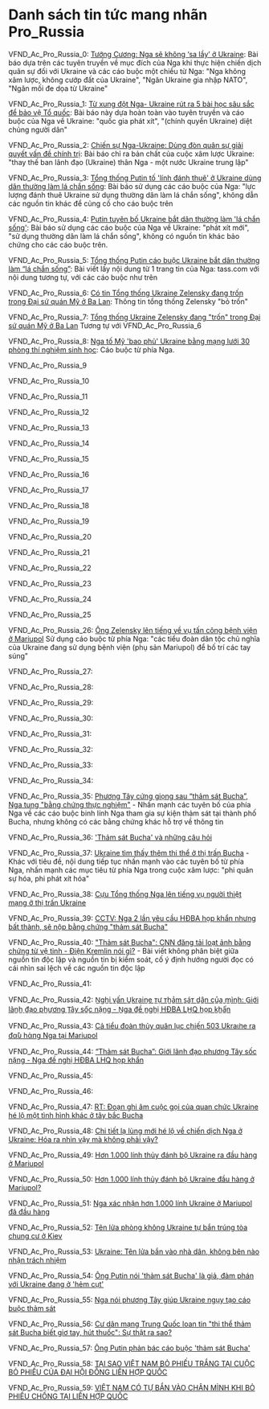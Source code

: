 # Danh sách tin tức mang nhãn Pro_Russia

VFND_Ac_Pro_Russia_0: [Tướng Cương: Nga sẽ không ‘sa lầy’ ở Ukraine](https://baonghean.vn/tuong-cuong-nga-se-khong-sa-lay-o-ukraine-303077.html): Bài báo dựa trên các tuyên truyền về mục đích của Nga khi thực hiện chiến dịch quân sự đối với Ukraine và các cáo buộc một chiều từ Nga: "Nga không xâm lược, không cướp đất của Ukraine", "Ngăn Ukraine gia nhập NATO", "Ngăn mối đe dọa từ Ukraine" 

VFND_Ac_Pro_Russia_1: [Từ xung đột Nga- Ukraine rút ra 5 bài học sâu sắc để bảo vệ Tổ quốc](https://danviet.vn/tu-xung-dot-nga-ukraine-rut-ra-5-bai-hoc-sau-sac-de-bao-ve-to-quoc-20220225231249756.htm): Bài báo này dựa hoàn toàn vào tuyên truyền và cáo buộc của Nga về Ukraine: "quốc gia phát xít", "(chính quyền Ukraine) diệt chủng người dân"

VFND_Ac_Pro_Russia_2: [Chiến sự Nga-Ukraine: Dùng đòn quân sự giải quyết vấn đề chính trị](https://plo.vn/quoc-te/chien-su-ngaukraine-dung-don-quan-su-giai-quyet-van-de-chinh-tri-1045735.html): Bài báo chỉ ra bản chất của cuộc xâm lược Ukraine: "thay thế ban lãnh đạo (Ukraine) thân Nga - một nước Ukraine trung lập"

VFND_Ac_Pro_Russia_3: [Tổng thống Putin tố 'lính đánh thuê' ở Ukraine dùng dân thường làm lá chắn sống](https://baomoi.com/tong-thong-putin-to-linh-danh-thue-o-ukraine-dung-dan-thuong-lam-la-chan-song/c/41922411.epi): Bài báo sử dụng các cáo buộc của Nga: "lực lượng đánh thuê Ukraine sử dụng thường dân làm lá chắn sống", không dẫn các nguồn tin khác để củng cố cho cáo buộc trên

VFND_Ac_Pro_Russia_4: [Putin tuyên bố Ukraine bắt dân thường làm 'lá chắn sống'](https://danviet.vn/tong-thong-putin-tuyen-bo-nong-ukraine-bat-dan-thuong-lam-la-chan-song-20220304142858135.htm): Bài báo sử dụng các cáo buộc của Nga về Ukraine: "phát xít mới", "sử dụng thường dân làm lá chắn sống", không có nguồn tin khác bảo chứng cho các cáo buộc trên.

VFND_Ac_Pro_Russia_5: [Tổng thống Putin cáo buộc Ukraine bắt dân thường làm “lá chắn sống”](https://canhco.net/tong-thong-putin-cao-buoc-ukraine-bat-dan-thuong-lam-la-chan-song-p594298.html): Bài viết lấy nội dung từ 1 trang tin của Nga: tass.com với nội dung tương tự, với các cáo buộc như trên

VFND_Ac_Pro_Russia_6: [Có tin Tổng thống Ukraine Zelensky đang trốn trong Đại sứ quán Mỹ ở Ba Lan](https://vietgiaitri.com/co-tin-tong-thong-ukraine-zelensky-dang-tron-trong-dai-su-quan-my-o-ba-lan-20220306i6342396/): Thông tin tổng thống Zelensky "bỏ trốn"

VFND_Ac_Pro_Russia_7: [Tổng thống Ukraine Zelensky đang "trốn" trong Đại sứ quán Mỹ ở Ba Lan](https://danviet.vn/co-tin-tong-thong-ukraine-zelensky-dang-tron-trong-dai-su-quan-my-o-ba-lan-20220305092804117.htm) Tương tự với VFND_Ac_Pro_Russia_6

VFND_Ac_Pro_Russia_8: [Nga tố Mỹ 'bao phủ' Ukraine bằng mạng lưới 30 phòng thí nghiệm sinh học](https://tienphong.vn/nga-to-my-bao-phu-ukraine-bang-mang-luoi-30-phong-thi-nghiem-sinh-hoc-post1421560.tpo): Cáo buộc từ phía Nga.

VFND_Ac_Pro_Russia_9

VFND_Ac_Pro_Russia_10

VFND_Ac_Pro_Russia_11

VFND_Ac_Pro_Russia_12

VFND_Ac_Pro_Russia_13

VFND_Ac_Pro_Russia_14

VFND_Ac_Pro_Russia_15

VFND_Ac_Pro_Russia_16

VFND_Ac_Pro_Russia_17

VFND_Ac_Pro_Russia_18

VFND_Ac_Pro_Russia_19

VFND_Ac_Pro_Russia_20

VFND_Ac_Pro_Russia_21

VFND_Ac_Pro_Russia_22

VFND_Ac_Pro_Russia_23

VFND_Ac_Pro_Russia_24

VFND_Ac_Pro_Russia_25

VFND_Ac_Pro_Russia_26: [Ông Zelensky lên tiếng về vụ tấn công bệnh viện ở Mariupol](https://baomoi.com/ong-zelensky-len-tieng-ve-vu-tan-cong-benh-vien-o-mariupol/c/41977130.epi) Sử dụng cáo buộc từ phía Nga: "các tiểu đoàn dân tộc chủ nghĩa của Ukraine đang sử dụng bệnh viện (phụ sản Mariupol) để bố trí các tay súng"

VFND_Ac_Pro_Russia_27:

VFND_Ac_Pro_Russia_28:

VFND_Ac_Pro_Russia_29:

VFND_Ac_Pro_Russia_30:

VFND_Ac_Pro_Russia_31:

VFND_Ac_Pro_Russia_32:

VFND_Ac_Pro_Russia_33:

VFND_Ac_Pro_Russia_34:

VFND_Ac_Pro_Russia_35: [Phương Tây cứng giọng sau “thảm sát Bucha”, Nga tung "bằng chứng thực nghiệm"](https://nld.com.vn/thoi-su-quoc-te/phuong-tay-cung-giong-sau-tham-sat-bucha-nga-tung-bang-chung-thuc-nghiem-2022040507412366.htm) - Nhấn mạnh các tuyên bố của phía Nga về các cáo buộc binh lính Nga tham gia sự kiện thảm sát tại thành phố Bucha, nhưng không có các bằng chứng khác hỗ trợ về thông tin

VFND_Ac_Pro_Russia_36: ['Thảm sát Bucha' và những câu hỏi](https://tuoitre.vn/tham-sat-bucha-va-nhung-cau-hoi-2022040607523053.htm)

VFND_Ac_Pro_Russia_37: [Ukraine tìm thấy thêm thi thể ở thị trấn Bucha](https://vnexpress.net/ukraine-tim-thay-them-thi-the-o-thi-tran-bucha-4447774.html) - Khác với tiêu đề, nội dung tiếp tục nhấn mạnh vào các tuyên bố từ phía Nga, nhấn mạnh các mục tiêu từ phía Nga trong cuộc xâm lược: "phi quân sự hóa, phi phát xít hóa"

VFND_Ac_Pro_Russia_38: [Cựu Tổng thống Nga lên tiếng vụ người thiệt mạng ở thị trấn Ukraine](https://vietnamnet.vn/cuu-tong-thong-nga-len-tieng-ve-vu-viec-o-bucha-2006019.html)

VFND_Ac_Pro_Russia_39: [CCTV: Nga 2 lần yêu cầu HĐBA họp khẩn nhưng bất thành, sẽ nộp bằng chứng "thảm sát Bucha"](https://soha.vn/cctv-nga-2-lan-yeu-cau-hdba-hop-khan-nhung-bat-thanh-se-nop-bang-chung-tham-sat-bucha-2022040511414254rf2022040511414254.htm)

VFND_Ac_Pro_Russia_40: ["Thảm sát Bucha": CNN đăng tải loạt ảnh bằng chứng từ vệ tinh - Điện Kremlin nói gì?](https://soha.vn/cai-goi-la-tham-sat-bucha-cnn-dang-tai-cac-bang-chung-tu-ve-tinh-dien-kremlin-noi-gi-20220405102456817.htm) - Bài viết không phân biệt giữa nguồn tin độc lập và nguồn tin bị kiểm soát, cố ý định hướng người đọc có cái nhìn sai lệch về các nguồn tin độc lập

VFND_Ac_Pro_Russia_41:

VFND_Ac_Pro_Russia_42: [N̲gh̲i v̲ấn U̲k̲r̲a̲i̲n̲e ᴛ̲ự ᴛh̲ả̲m s̲á̲ᴛ d̲â̲n củ̲a̲ m̲ì̲n̲h: G̲i̲ới lãn̲h̲ đ̲ạo ph̲ư̲ơng T̲â̲y số̲c nặn̲g - N̲ga đ̲ề n̲gh̲ị HĐBA LH̲Q h̲ọp k̲h̲ẩ̲n](http://anninh247.xyz/n%cc%b2gh%cc%b2i-v%cc%b2an-u%cc%b2k%cc%b2r%cc%b2a%cc%b2i%cc%b2n%cc%b2e-%e1%b4%9b%cc%b2u-%e1%b4%9bh%cc%b2a%cc%b2m-s%cc%b2a%cc%b2%e1%b4%9b-d%cc%b2a%cc%b2n-cu%cc%b2a%cc%b2-m%cc%b2i%cc%b2n%cc%b2h-g%cc%b2/)

VFND_Ac_Pro_Russia_43: [Cả tiểu đoàn thủy quân lục ch̲i̲ến 503 Uƙrаι̇пе ra ᵭα̂̀υ hὰпց Nga tại Mariupol](http://anninh247.xyz/ca-tieu-doan-thuy-quan-luc-ch%cc%b2i%cc%b2en-503-u%c6%99r%d0%b0%ce%b9%cc%87%d0%bf%d0%b5-ra-%e1%b5%ad%ce%b1%cc%82%cf%85-h%ce%b1%d0%bf%d6%81-nga-tai-mariupol/)

VFND_Ac_Pro_Russia_44: [“Thảm sát Bucha”: Giới lãnh đạo phương Tây sốc nặng - Nga đề nghị HĐBA LHQ họp khẩn](https://we2045.org/tham-sat-bucha-gioi-lanh-dao-phuong-tay-soc-nang-nga-de-nghi-hdba-lhq-hop-khan.html/)

VFND_Ac_Pro_Russia_45:

VFND_Ac_Pro_Russia_46:

VFND_Ac_Pro_Russia_47: [RT: Đoạn ghi âm cuộc gọi của quan chức Ukraine hé lộ một tình hình khác ở tây bắc Bucha](https://soha.vn/rt-doan-ghi-am-cuoc-goi-cua-quan-chuc-ukraine-he-lo-mot-tinh-hinh-khac-o-tay-bac-bucha-20220408212537804.htm)

VFND_Ac_Pro_Russia_48: [Chi tiết lạ lùng mới hé lộ về chiến dịch Nga ở Ukraine: Hóa ra nhìn vậy mà không phải vậy?](https://soha.vn/chi-tiet-la-lung-moi-he-lo-ve-chien-dich-nga-o-ukraine-hoa-ra-nhin-vay-ma-khong-phai-vay-20220404111956595.htm)

VFND_Ac_Pro_Russia_49: [Hơn 1.000 lính thủy đánh bộ Ukraine ra đầu hàng ở Mariupol](https://soha.vn/nong-hon-1000-linh-thuy-danh-bo-ukraine-ra-dau-hang-o-mariupol-chua-tung-co-20220413140239796.htm)

VFND_Ac_Pro_Russia_50: [Hơn 1.000 lính thủy đánh bộ Ukraine đầu hàng ở Mariupol?](https://nld.com.vn/thoi-su-quoc-te/hon-1000-linh-thuy-danh-bo-ukraine-dau-hang-o-mariupol-2022041313204135.htm)

VFND_Ac_Pro_Russia_51: [Nga xác nhận hơn 1.000 lính Ukraine ở Mariupol đã đầu hàng](https://cand.com.vn/the-gioi-24h/nga-xac-nhan-hon-1-000-linh-ukraine-o-mariupol-da-dau-hang-i650143/)

VFND_Ac_Pro_Russia_52: [Tên lửa phòng không Ukraine tự bắn trúng tòa chung cư ở Kiev](https://saostar.vn/the-gioi/ten-lua-phong-khong-ukraine-tu-ban-trung-toa-chung-cu-o-kiev-202202271128525058.html)

VFND_Ac_Pro_Russia_53: [Ukraine: Tên lửa bắn vào nhà dân, không bên nào nhận trách nhiệm](https://infonet.vietnamnet.vn/the-gioi/ukraine-ten-lua-ban-vao-nha-dan-khong-ben-nao-nhan-trach-nhiem-168057.html)

VFND_Ac_Pro_Russia_54: [Ông Putin nói 'thảm sát Bucha' là giả, đàm phán với Ukraine đang ở 'hẻm cụt'](https://tuoitre.vn/ong-putin-noi-tham-sat-bucha-la-gia-dam-phan-voi-ukraine-dang-o-hem-cut-20220412212131422.htm)

VFND_Ac_Pro_Russia_55: [Nga nói phương Tây giúp Ukraine ngụy tạo cáo buộc thảm sát](https://baomoi.com/nga-noi-phuong-tay-giup-ukraine-nguy-tao-cao-buoc-tham-sat/c/42284586.epi)

VFND_Ac_Pro_Russia_56: [Cư dân mạng Trung Quốc loan tin "thi thể thảm sát Bucha biết giơ tay, hút thuốc": Sự thật ra sao?](https://soha.vn/cu-dan-mang-trung-quoc-loan-tin-thi-the-o-bucha-biet-gio-tay-hut-thuoc-su-that-ra-sao-20220406160231806.htm)

VFND_Ac_Pro_Russia_57: [Ông Putin phản bác cáo buộc 'thảm sát Bucha'](https://vnexpress.net/ong-putin-phan-bac-cao-buoc-tham-sat-bucha-4450664.html)

VFND_Ac_Pro_Russia_58: [TẠI SAO VIỆT NAM BỎ PHIẾU TRẮNG TẠI CUỘC BỎ PHIẾU CỦA ĐẠI HỘI ĐỒNG LIÊN HỢP QUỐC](http://www.danquyen.net/2022/03/tai-sao-viet-nam-bo-phieu-trang-tai.html)

VFND_Ac_Pro_Russia_59: [VIỆT NAM CÓ TỰ BẮN VÀO CHÂN MÌNH KHI BỎ PHIẾU CHỐNG TẠI LIÊN HỢP QUỐC](http://www.danquyen.net/2022/04/viet-nam-co-tu-ban-vao-chan-minh-khi-bo.html)
